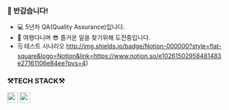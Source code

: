 ### 👋 반갑습니다!




* 💻 5년차 QA(Quality Assurance)입니다.
* 🧳 여행다니며 😎 즐거운 일을 찾기위해 도전중입니다.
* 🗒️ 테스트 시나리오 http://img.shields.io/badge/Notion-000000?style=flat-square&logo=Notion&link=https://www.notion.so/e10261502958481483e27161106e84ee?pvs=4) 


<h3> ⚒️TECH STACK⚒️</h3>


<code><img height="25" img src="https://img.shields.io/badge/Selenium-43B02A?style=flat-square&logo=Selenium&logoColor=white"/></a></code>   <code><img height="25" img src="https://img.shields.io/badge/Python-3766AB?style=flat-square&logo=Python&logoColor=white"/></a></code>
